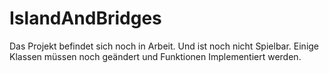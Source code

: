 # IslandAndBridges

Das Projekt befindet sich noch in Arbeit. Und ist noch nicht Spielbar. 
Einige Klassen müssen noch geändert und Funktionen Implementiert werden.
